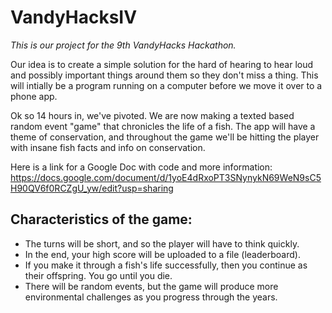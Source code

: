 # VandyHacksIV

*This is our project for the 9th VandyHacks Hackathon.*

Our idea is to create a simple solution for the hard of hearing to hear loud and possibly important things around them so they don't miss a thing.
This will intially be a program running on a computer before we move it over to a phone app. 

Ok so 14 hours in, we've pivoted. We are now making a texted based random event "game" that chronicles the life of a fish. The app will have a theme of conservation, and throughout the game we'll be hitting the player with insane fish facts and info on conservation. 

Here is a link for a Google Doc with code and more information: https://docs.google.com/document/d/1yoE4dRxoPT3SNynykN69WeN9sC5H90QV6f0RCZgU_yw/edit?usp=sharing


## Characteristics of the game: 
- The turns will be short, and so the player will have to think quickly. 
- In the end, your high score will be uploaded to a file (leaderboard). 
- If you make it through a fish's life successfully, then you continue as their offspring. You go until you die. 
- There will be random events, but the game will produce more environmental challenges as you progress through the years.  
